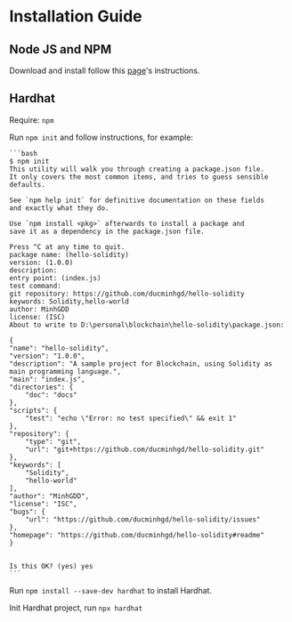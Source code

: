 # Installation Guide

## Node JS and NPM

Download and install follow this [page](https://nodejs.org/en/download/)'s instructions.

## Hardhat

Require: `npm`

Run `npm init` and follow instructions, for example:

    ```bash
    $ npm init
    This utility will walk you through creating a package.json file.
    It only covers the most common items, and tries to guess sensible defaults.

    See `npm help init` for definitive documentation on these fields
    and exactly what they do.

    Use `npm install <pkg>` afterwards to install a package and
    save it as a dependency in the package.json file.

    Press ^C at any time to quit.
    package name: (hello-solidity)
    version: (1.0.0)
    description:
    entry point: (index.js)
    test command:
    git repository: https://github.com/ducminhgd/hello-solidity
    keywords: Solidity,hello-world
    author: MinhGDD
    license: (ISC)
    About to write to D:\personal\blockchain\hello-solidity\package.json:

    {
    "name": "hello-solidity",
    "version": "1.0.0",
    "description": "A sample project for Blockchain, using Solidity as main programming language.",
    "main": "index.js",
    "directories": {
        "doc": "docs"
    },
    "scripts": {
        "test": "echo \"Error: no test specified\" && exit 1"
    },
    "repository": {
        "type": "git",
        "url": "git+https://github.com/ducminhgd/hello-solidity.git"
    },
    "keywords": [
        "Solidity",
        "hello-world"
    ],
    "author": "MinhGDD",
    "license": "ISC",
    "bugs": {
        "url": "https://github.com/ducminhgd/hello-solidity/issues"
    },
    "homepage": "https://github.com/ducminhgd/hello-solidity#readme"
    }


    Is this OK? (yes) yes
    ```

Run `npm install --save-dev hardhat` to install Hardhat.

Init Hardhat project, run `npx hardhat`